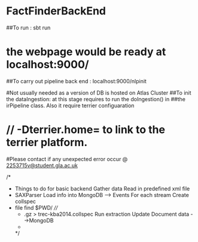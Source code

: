 # FactFinderBackEnd

##To run : sbt run
# the webpage would be ready at localhost:9000/
##To carry out pipeline back end : localhost:9000/nlpinit

#Not usually needed as a version of DB is hosted on Atlas Cluster 
##To init the dataIngestion: at this stage requires to run the doIngestion() in
##the irPipeline class. Also it require terrier configuaration
#	// -Dterrier.home= to link to the terrier platform.
#Please contact if any unexpected error occur @ 2253715v@student.gla.ac.uk

/*
 * Things to do for basic backend Gather data Read in predefined xml file
 * SAXParser Load info into MongoDB --> Events For each stream Create collspec
 * file find $PWD/
 *//*
   * .gz > trec-kba2014.collspec Run extraction Update Document data -->MongoDB
   *
   */

